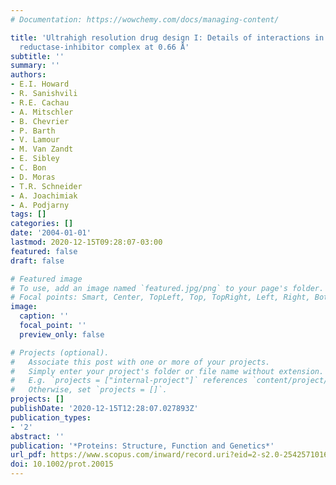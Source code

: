 ```yaml
---
# Documentation: https://wowchemy.com/docs/managing-content/

title: 'Ultrahigh resolution drug design I: Details of interactions in human aldose
  reductase-inhibitor complex at 0.66 Å'
subtitle: ''
summary: ''
authors:
- E.I. Howard
- R. Sanishvili
- R.E. Cachau
- A. Mitschler
- B. Chevrier
- P. Barth
- V. Lamour
- M. Van Zandt
- E. Sibley
- C. Bon
- D. Moras
- T.R. Schneider
- A. Joachimiak
- A. Podjarny
tags: []
categories: []
date: '2004-01-01'
lastmod: 2020-12-15T09:28:07-03:00
featured: false
draft: false

# Featured image
# To use, add an image named `featured.jpg/png` to your page's folder.
# Focal points: Smart, Center, TopLeft, Top, TopRight, Left, Right, BottomLeft, Bottom, BottomRight.
image:
  caption: ''
  focal_point: ''
  preview_only: false

# Projects (optional).
#   Associate this post with one or more of your projects.
#   Simply enter your project's folder or file name without extension.
#   E.g. `projects = ["internal-project"]` references `content/project/deep-learning/index.md`.
#   Otherwise, set `projects = []`.
projects: []
publishDate: '2020-12-15T12:28:07.027893Z'
publication_types:
- '2'
abstract: ''
publication: '*Proteins: Structure, Function and Genetics*'
url_pdf: https://www.scopus.com/inward/record.uri?eid=2-s2.0-2542571016&doi=10.1002%2fprot.20015&partnerID=40&md5=226d6c560e4baea10b3a11c212b449ee
doi: 10.1002/prot.20015
---
```

